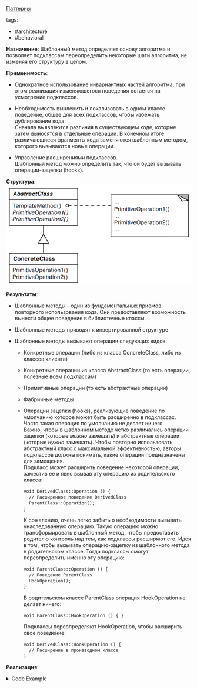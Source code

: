 [Паттерны](../../Patterns.md)

tags:

- #architecture
- #behavioral

**Назначение**: Шаблонный метод определяет основу алгоритма и позволяет подклассам переопределить некоторые шаги алгоритма, не изменяя его структуру в целом.

**Применимость**:

- Однократное использование инвариантных частей алгоритма, при этом реализация изменяющегося поведения остается на усмотрение подклассов.

- Необходимость вычленить и локализовать в одном классе поведение, общее для всех подклассов, чтобы избежать дублирование кода.  
  Сначала выявляются различия в существующем коде, которые затем выносятся в отдельные операции. В конечном итоге различающиеся фрагменты кода заменяются шаблонным методом, которого вызываются новые операции.

- Управление расширениями подклассов.  
  Шаблонный метод можно определить так, что он будет вызывать операции-зацепки (hooks).

**Структура**:
![Template](./TemplateMethod.png)

**Результаты**:

- Шаблонные методы - один из фундаментальных приемов повторного использования кода. Они предоставляют возможность вынести общее поведение в библиотечные классы.

- Шаблонные методы приводят к инвертированной структуре

- Шаблонные методы вызывают операции следующих видов.

  - Конкретные операции (либо из класса ConcreteClass, либо из классов клиента)
  - Конкретные операции из класса AbstractClass (то есть операции, полезные всем подклассам)
  - Примитивные операции (то есть абстрактные операции)
  - Фабричные методы
  - Операции зацепки (hooks), реализующие поведение по умолчанию которое может быть расширенно в подклассах. Часто такая операция по умолчанию не делает ничего.  
     Важно, чтобы в шаблонном методе четко различались операции зацепки (которые _можно_ замещать) и абстрактные операции (которые _нужно_ замещать). Чтобы повторно использовать абстрактный класс с максимальной эффективностью, авторы подклассов должны понимать, какие операции предназначены для замещения.  
     Подкласс может расширить поведение некоторой операции, заместив ее и явно вызвав эту операцию из родительского класса:

    ```
    void DerivedClass::Operation () {
      // Расширенное поведение DerivedClass
      ParentClass::Operation();
    }
    ```

    К сожалению, очень легко забыть о необходимости вызывать унаследованную операцию. Такую операцию можно трансформировать в шаблонный метод, чтобы предоставить родителю контроль над тем, как подклассы расширяют его. Идея в том, чтобы вызывать операцию-зацепку из шаблонного метода в родительском классе. Тогда подклассы смогут переопределить именно эту операцию:

    ```
    void ParentClass::Operation () {
      // Поведение ParentClass
      HookOperation();
    }
    ```

    В родительском классе ParentClass операция HookOperation не делает ничего:

    ```
    void ParentClass::HookOperation () { }
    ```

    Подклассы переопределяют HookOperation, чтобы расширить свое поведение:

    ```
    void DerivedClass::HookOperation () {
      // Расширение в производном классе
    }
    ```

**Реализация**:

<details>
<summary>Code Example</summary>

```js
class View {
	setFocus() {}
	doDisplay() {
		// операция не делает ничего
	}
	resetFocus() {}
}

class MyView {
	doDisplay() {
		// изобразить содержимое View
	}
}
```

</details>
